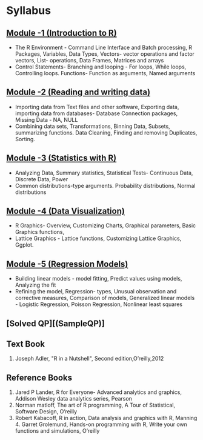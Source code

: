 # Syllabus

## [Module -1 (Introduction to R)](Module_1)

-   The R Environment - Command Line Interface and Batch processing, R Packages, Variables, Data Types, Vectors- vector operations and factor vectors, List- operations, Data Frames, Matrices and arrays
-   Control Statements- Branching and looping - For loops, While loops, Controlling loops. Functions- Function as arguments, Named arguments

## [Module -2 (Reading and writing data)](Module_2)

-   Importing data from Text files and other software, Exporting data, importing data from databases- Database Connection packages, Missing Data - NA, NULL
-   Combining data sets, Transformations, Binning Data, Subsets, summarizing functions. Data Cleaning, Finding and removing Duplicates, Sorting.

## [Module -3 (Statistics with R)](Module_3)

-   Analyzing Data, Summary statistics, Statistical Tests- Continuous Data, Discrete Data, Power
-   Common distributions-type arguments. Probability distributions, Normal distributions

## [Module -4 (Data Visualization)](Module_4)

-   R Graphics- Overview, Customizing Charts, Graphical parameters, Basic Graphics functions,
-   Lattice Graphics - Lattice functions, Customizing Lattice Graphics, Ggplot.

## [Module -5 (Regression Models)](Module_5)

-   Building linear models - model fitting, Predict values using models, Analyzing the fit
-   Refining the model, Regression- types, Unusual observation and corrective measures, Comparison of models, Generalized linear models - Logistic Regression, Poisson Regression, Nonlinear least squares

## [Solved QP][(SampleQP)]

## Text Book

1. Joseph Adler, "R in a Nutshell", Second edition,O’reilly,2012

## Reference Books

1. Jared P Lander, R for Everyone- Advanced analytics and graphics, Addison Wesley data analytics series, Pearson
2. Norman matloff, The art of R programming, A Tour of Statistical, Software Design, O’reilly
3. Robert Kabacoff, R in action, Data analysis and graphics with R, Manning 4. Garret Grolemund, Hands-on programming with R, Write your own functions and simulations, O’reilly
